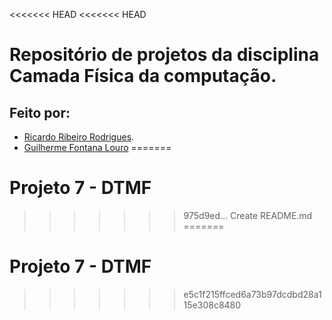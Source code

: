 <<<<<<< HEAD
<<<<<<< HEAD
# Repositório de projetos da disciplina Camada Física da computação.

## Feito por:
- [Ricardo Ribeiro Rodrigues](https://github.com/RicardoRibeiroRodrigues).
- [Guilherme Fontana Louro](https://github.com/guifl2001)
=======
# Projeto 7 - DTMF
>>>>>>> 975d9ed... Create README.md
=======
# Projeto 7 - DTMF
>>>>>>> e5c1f215ffced6a73b97dcdbd28a115e308c8480
